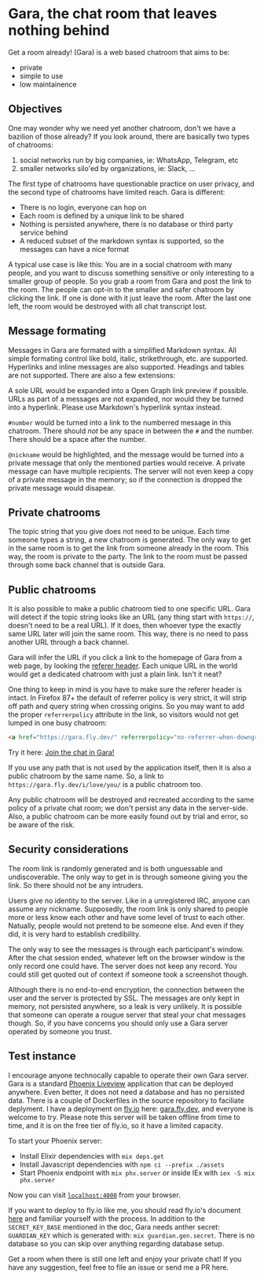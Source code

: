 # Gara, the chat room that leaves nothing behind

Get a room already! (Gara) is a web based chatroom that aims to be:

* private
* simple to use
* low maintainence

## Objectives

One may wonder why we need yet another chatroom, don't we have a bazilion of those already? If you look around, there are basically two types of chatrooms:

1. social networks run by big companies, ie: WhatsApp, Telegram, etc 
1. smaller networks silo'ed by organizations, ie: Slack, ...

The first type of chatrooms have questionable practice on user privacy, and the second type of chatrooms have limited reach. Gara is different:

* There is no login, everyone can hop on
* Each room is defined by a unique link to be shared
* Nothing is persisted anywhere, there is no database or third party service behind
* A reduced subset of the markdown syntax is supported, so the messages can have a nice format

A typical use case is like this: You are in a social chatroom with many people, and you want to discuss something sensitive or only interesting to a smaller group of people. So you grab a room from Gara and post the link to the room. The people can opt-in to the smaller and safer chatroom by clicking the link. If one is done with it just leave the room. After the last one left, the room would be destroyed with all chat transcript lost.

## Message formating

Messages in Gara are formated with a simplified Markdown syntax. All simple formating control like bold, italic, strikethrough, etc. are supported. Hyperlinks and inline messages are also supported. Headings and tables are not supported. There are also a few extensions:

A sole URL would be expanded into a Open Graph link preview if possible. URLs as part of a messages are not expanded, nor would they be turned into a hyperlink. Please use Markdown's hyperlink syntax instead.

`#number` would be turned into a link to the numberred message in this chatroom. There should _not_ be any space in between the `#` and the number. There should be a space after the number.

`@nickname` would be highlighted, and the message would be turned into a private message that only the mentioned parties would receive. A private message can have multiple recipients. The server will not even keep a copy of a private message in the memory; so if the connection is dropped the private message would disapear.

## Private chatrooms

The topic string that you give does not need to be unique. Each time someone types a string, a new chatroom is generated. The only way to get in the same room is to get the link from someone already in the room. This way, the room is private to the party. The link to the room must be passed through some back channel that is outside Gara.

## Public chatrooms

It is also possible to make a public chatroom tied to one specific URL. Gara will detect if the topic string looks like an URL (any thing start with `https://`, doesn't need to be a real URL). If it does, then whoever type the exactly same URL later will join the same room. This way, there is no need to pass another URL through a back channel.

Gara will infer the URL if you click a link to the homepage of Gara from a web page, by looking the [referer header](https://developer.mozilla.org/en-US/docs/Web/HTTP/Headers/Referer). Each unique URL in the world would get a dedicated chatroom with just a plain link. Isn't it neat?

One thing to keep in mind is you have to make sure the referer header is intact. In Firefox 87+ the default of referrer policy is very strict, it will strip off path and query string when crossing origins. So you may want to add the proper `referrerpolicy` attribute in the link, so visitors would not get lumped in one busy chatroom:

``` html
<a href="https://gara.fly.dev/" referrerpolicy="no-referrer-when-downgrade">Join the chat!</a>
```

Try it here: [Join the chat in Gara!](https://gara.fly.dev/)

If you use any path that is not used by the application itself, then it is also a public chatroom by the same name. So, a link to `https://gara.fly.dev/i/love/you/` is a public chatroom too.

Any public chatroom will be destroyed and recreated according to the same policy of a private chat room; we don't persist any data in the server-side. Also, a public chatroom can be more easily found out by trial and error, so be aware of the risk.

## Security considerations

The room link is randomly generated and is both unguessable and undiscoverable. The only way to get in is through someone giving you the link. So there should not be any intruders.

Users give no identity to the server. Like in a unregistered IRC, anyone can assume any nickname. Supposedly, the room link is only shared to people more or less know each other and have some level of trust to each other. Natually, people would not pretend to be someone else. And even if they did, it is very hard to establish credibility.

The only way to see the messages is through each participant's window. After the chat session ended, whatever left on the browser window is the only record one could have. The server does not keep any record. You could still get quoted out of context if someone took a screenshot though.

Although there is no end-to-end encryption, the connection between the user and the server is protected by SSL. The messages are only kept in memory, not persisted anywhere, so a leak is very unlikely. It is possible that someone can operate a rougue server that steal your chat messages though. So, if you have concerns you should only use a Gara server operated by someone you trust.

## Test instance

I encourage anyone technocally capable to operate their own Gara server. Gara is a standard [Phoenix Liveview](https://www.phoenixframework.org/) application that can be deployed anywhere. Even better, it does not need a database and has no persisted data. There is a couple of Dockerfiles in the source repository to faciliate deplyment. I have a deployment on [fly.io](https://fly.io) here: [gara.fly.dev](https://gara.fly.dev), and everyone is welcome to try. Please note this server will be taken offline from time to time, and it is on the free tier of fly.io, so it have a limited capacity.

To start your Phoenix server:

  * Install Elixir dependencies with `mix deps.get`
  * Install Javascript dependencies with `npm ci --prefix ./assets`
  * Start Phoenix endpoint with `mix phx.server` or inside IEx with `iex -S mix phx.server`

Now you can visit [`localhost:4000`](http://localhost:4000) from your browser.

If you want to deploy to fly.io like me, you should read fly.io's document [here](https://fly.io/docs/getting-started/elixir/) and familiar yourself with the process. In addition to the `SECRET_KEY_BASE` mentioned in the doc, Gara needs anther secret: `GUARDIAN_KEY` which is generated with: `mix guardian.gen.secret`. There is no database so you can skip over anything regarding database setup. 

Get a room when there is still one left and enjoy your private chat! If you have any suggestion, feel free to file an issue or send me a PR here.
